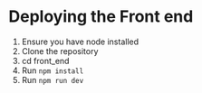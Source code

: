 # Deploying the Front end

1) Ensure you have node installed
2) Clone the repository 
3) cd front_end
4) Run  `npm install`
5) Run `npm run dev`
